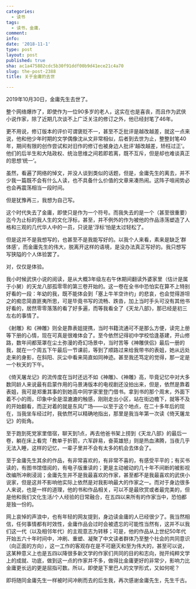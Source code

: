 ```yaml
---
categories:
  - 读书
tags:
  - 读书，金庸，
comment: 
info: 
date: '2018-11-1'
type: post
layout: post
published: true
sha: ac1a475882cdc5b30f91ddf00b9d41ece21c4a70
slug: the-post-2388
title: 关于金庸的去世

---
```


2019年10月30日，金庸先生去世了。

整个网络爆炸了，即使作为一位90多岁的老人，这实在也是喜丧，而且作为武侠小说作家，除了近期几次谈不上广泛关注的修订之外，他已经封笔了46年。

更不用说，修订版本的评价可谓褒贬不一，甚至不乏批评是越改越差，就这一点来说，他和他少年时期的文学偶像沈从文非常相似，后者到去世为止，整整封笔40年，期间有限的创作尝试和对旧作的修订也被身边人批评‘越改越差，矫枉过正’。他们的后半生和大陆政权、统治思维之间若即若离，既不互斥，但是却也难谈真正的思想‘统一’。

虽然，看遍了网络的悼文，并没人谈到类似的话题，但是，金庸先生的离去，并不少我一篇既不会有什么人读，也不具备什么价值的文章来凑热闹。这阵子喧闹势必也会再震荡相当一段时间。

但是犹豫再三，我想为自己写。

这个时代失去了金庸，即使只是作为一个符号。而我失去的是一个（甚至很重要）迄今为止标的我人生的文化浮标，甚至，并不例外的作为被他的作品涤荡塑造了人格和三观的几代华人中的一员，只说是‘浮标’怕是太过轻松了。

但是这并不是我想写的，也甚至不是我能写好的。以我个人来看，素来是缺乏‘群体感’，而金庸先生的伟大，脱离开这样的语境，是没办法真正写好的。我只想写写狭隘的个人体验罢了。

对，仅仅是体验。

我小时候武侠小说的阅读，是从大概3年级左右午休期间翻读外婆家里（估计是属于小舅）的天龙八部孤零零的第三卷开始的。这一卷在全书中恐怕实在算不上特别好看的一段：年幼的我，既不能体会到「塞上牛羊空许约」的悲哀，也会觉得游坦之的痴恋简直匪夷所思，可是毕竟书写的流畅、跌沓，加上当时手头可没有其他书好看的，居然零零落落的看了好多遍，而等我看全了《天龙八部》，那已经是初三左右的事情了。

《射雕》和《神雕》则全是靠表姐提携，当时书籍流通可不是那么方便，读完上册等下册的心情，现在可真是很难体会了。至今依然记得初中学校恰逢基建，开山修路，数年间都笼罩在尘土弥漫的奇幻场景中，当时苦等《神雕侠侣》最后一册的我，就在一个周五下午最后一节课前，等到了顺路过来给我带书的表姐，她从远处走来的身影，在斜阳、灰尘中看来简直如同神迹。甚至我还笃定的觉得，那一定是一个秋天的下午。

《倚天屠龙记》的流传度在当时还远不如《神雕》、《神雕》高，毕竟记忆中对大多数同龄人来说最有启蒙作用的马景涛版本的电视剧还没拍出来，但是，依然是靠着表姐，我可是郑重其事的到她高中同学家里登门借书。拿到书的那个周末，外面下着不小的雨，印象中全是湿漉漉的触感，刚刚走出小区，站在街边檐下，就等不及的开始翻看，而正对着的就是东风广场——以至于这个地点，在二十多年后的现在，当我坐车经过时，我依然可以精确地指出，那里是我当年第一次读《倚天屠龙记》的街角。

至于跑到死党家里借宿，聊天到1点，再去他爸书架上捞到《天龙八部》的最后一卷，躺在床上看完「教单于折箭，六军辟易，奋英雄怒」则是热血沸腾，当夜几乎无法入睡，这样的记忆，一辈子里并不会有太多的机会去体会了。

至于金庸先生其余的作品，有非常喜欢的，有非常不喜的，有感受平平的；有买书读的，有图书馆借阅的，有电子版重读的；更是主动被动的几十年不间断的被影视改编所冲刷浸润；金庸先生并不是我最喜欢的作家，甚至都不是我最喜欢的武侠小说家，但是这并不影响他实际上依然是对我影响最大的作家之一。而对于身边很多人来说，也是一样的道理，他的书和作品相关，可以不是最欣赏或者最完美的，但是他和我们文化生活/个人经验的日常融合，在五四以来所有的作家当中，恐怕都是独一份的。

网上哀悼的声浪中，也有年轻的网友提到，身边读金庸的人已经很少了。我当然相信，任何事情都有时效性，金庸作品会过时会被遗忘的可能性当然有，这并不以我们这一代（以及相邻年代）的主观意志为转移；可是，他的作品从上世纪50年代开始五六十年时间中，冲刷、重塑、凝聚了中文读者群体乃至整个社会的共同意识（向正面的方向），这一工作的客观存在是不可磨灭和至为伟大的，甚至可以说，这某种意义上也是五四以降很多新文学的作家们共同的目的和志向，抛开纯粹文学上的成就、功底，做到这一点的作家并不多，做得比金庸更好的非常少，影响力比金庸更长远的更是屈指可数。所以，即使是下里巴人的文学形式，又如何呢？

即将随同金庸先生一样被时间冲刷而去的后生我，再次感谢金庸先生，先生千古。



